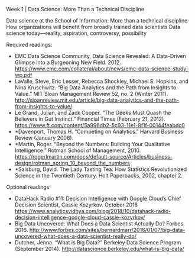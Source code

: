 Week 1 | Data Science: More Than a Technical Discipline

Data science at the School of Information: More than a technical discipline
How organizations will benefit from broadly trained data scientists
Data science today—reality, aspiration, controversy, possibility

Required readings:
* EMC Data Science Community, Data Science Revealed: A Data-Driven Glimpse into a Burgeoning New Field. 2012. https://www.emc.com/collateral/about/news/emc-data-science-study-wp.pdf
* LaValle, Steve, Eric Lesser, Rebecca Shockley, Michael S. Hopkins, and Nina Kruschwitz. “Big Data Analytics and the Path from Insights to Value.” MIT Sloan Management Review 52, no. 2 (Winter 2011).  http://sloanreview.mit.edu/article/big-data-analytics-and-the-path-from-insights-to-value/ 
* Le Grand, Julian, and Zack Cooper. “The Geeks Must Quash the Believers in Gut Instinct.” Financial Times (February 21, 2012). https://www.ft.com/content/5a996db2-5c93-11e1-8f1f-00144feabdc0
* *Davenport, Thomas H. “Competing on Analytics.” Harvard Business Review (January 2006). 
* *Martin, Roger. “Beyond the Numbers: Building Your Qualitative Intelligence.” Rotman School of Management, 2010. https://rogerlmartin.com/docs/default-source/Articles/business-design/rotman_spring_10_beyond_the_numbers
* *Salsburg, David. The Lady Tasting Tea: How Statistics Revolutionized Science in the Twentieth Century. Holt Paperbacks, 2002, chapter 2.

Optional readings:
* DataHack Radio #11: Decision Intelligence with Google Cloud’s Chief Decision Scientist, Cassie Kozyrkov. October 2018 https://www.analyticsvidhya.com/blog/2018/10/datahack-radio-decision-intelligence-google-cloud-cassie-kozyrkov/
* Big Data Uncovered: What Does a Data Scientist Actually Do? Forbes. 2016. http://www.forbes.com/sites/bernardmarr/2016/01/07/big-data-uncovered-what-does-a-data-scientist-really-do/
* Dutcher, Jenna. “What is Big Data?” Berkeley Data Science Program (September 2014). http://datascience.berkeley.edu/what-is-big-data/
